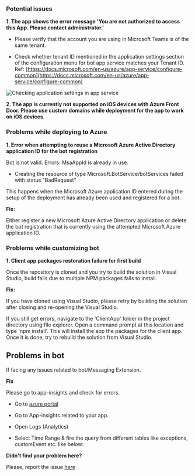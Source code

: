 
### **Potential issues**

  

**1. The app shows the error message 'You are not authorized to access this App. Please contact administrator.'**

  

- Please verify that the account you are using in Microsoft Teams is of the same tenant.

  

- Check whether tenant ID mentioned in the application settings section of the configuration menu for bot app service matches your Tenant ID. Ref: [https://docs.microsoft.com/en-us/azure/app-service/configure-common](https://docs.microsoft.com/en-us/azure/app-service/configure-common)

  

![Checking application settings in app service](https://docs.microsoft.com/en-us/azure/app-service/media/configure-common/open-ui.png)

**2. The app is currently not supported on iOS devices with Azure Front Door. Please use custom domains while deployment for the app to work on iOS devices.**  

### **Problems while deploying to Azure**

  

**1. Error when attempting to reuse a Microsoft Azure Active Directory application ID for the bot registration**

  

Bot is not valid. Errors: MsaAppId is already in use.

  

- Creating the resource of type Microsoft.BotService/botServices failed with status "BadRequest"

  

This happens when the Microsoft Azure application ID entered during the setup of the deployment has already been used and registered for a bot.

  

**Fix:**

  

Either register a new Microsoft Azure Active Directory application or delete the bot registration that is currently using the attempted Microsoft Azure application ID.

  
  

### **Problems while customizing bot**

  

**1. Client app packages restoration failure for first build**

  

Once the repository is cloned and you try to build the solution in Visual Studio, build fails due to multiple NPM packages fails to install.

  

**Fix:**

  

If you have cloned using Visual Studio, please retry by building the solution after closing and re-opening the Visual Studio.

  

If you still get errors, navigate to the 'ClientApp' folder in the project directory using file explorer. Open a command prompt at this location and type 'npm install'. This will install the app the packages for the client app. Once it is done, try to rebuild the solution from Visual Studio.

  

## Problems in bot

  

If facing any issues related to bot/Messaging Extension.

  

**Fix**

  

Please go to app-insights and check for errors.

  

- Go to [azure portal](http://portal.azure.com/)

- Go to App-insights related to your app.

- Open Logs (Analytics)

- Select Time Range & fire the query from different tables like exceptions, customEvent etc. like below:

  

**Didn't find your problem here?**

  

Please, report the issue [here](https://github.com/OfficeDev/microsoft-teams-apps-employeetraining/issues/new)